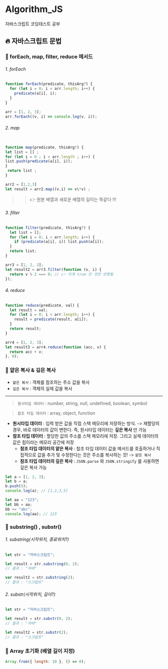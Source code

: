 # Algorithm_JS

자바스크립트 코딩테스트 공부

## 🔥 자바스크립트 문법

### 👀 forEach, map, filter, reduce 메서드

###### 1. forEach

```js
function forEach(predicate, thisArg?) {
  for (let i = 0; i < arr.length; i++) {
    predicate(a[i], i);
  }
}

arr = [1, 2, 3];
arr.forEach((v, i) => console.log(v, i));
```

###### 2. map

```js

function map(predicate, thisArg?) {
let list = [] ;
for (let i = 0 ; i < arr.length ; i++) {
list.push(predicate(a[i], i));
}
 return list ;
}

arr2 = [1,2,3]
let result = arr2.map((v,i) => v\*v) ;
```

> > 👉 원본 배열과 새로운 배열의 길이는 똑같다 !!!

###### 3. filter

```js
function filter(predicate, thisArg?) {
  let list = [];
  for (let i = 0; i < arr.length; i++) {
    if (predicate(a[i], i)) list.push(a[i]);
  }
  return list;
}

arr3 = [1, 2, 3];
let result2 = arr3.filter(function (v, i) {
  return v % 2 === 0; // 👉 이게 true 인 것만 반환됨
});
```

###### 4. reduce

```js
function reduce(predicate, val) {
  let result = val;
  for (let i = 0; i < arr.length; i++) {
    result = predicate(result, a[i]);
  }
  return result;
}

arr4 = [1, 2, 3];
let result3 = arr4.reduce(function (acc, v) {
  return acc + v;
}, 0);
```

### 👀 얕은 복사 & 깊은 복사

- `얇은 복사` : 객체를 참조하는 주소 값을 복사
- `깊은 복사` : 객체의 실제 값을 복사

---

> `원시타입 데이터` : number, string, null, undefined, boolean, symbol

> `참조 타입 데이터` : array, object, function

- **원시타입 데이터** : 입력 받은 값을 직접 스택 메모리에 저장하는 방식. -> 재할당의 경우, 바로 데이터의 값이 변한다. 즉, 원시타입 데이터는 **깊은 복사** 만 가능
- **참조 타입 데이터** : 할당한 값의 주소를 스택 메모리에 저장. 그리고 실제 데이터의 값은 힙이라는 메모리 공간에 저장
  - **참조 타입 데이터의 얕은 복사** : 참조 타입 데이터 값을 메서드를 호출하거나 직접적으로 값을 추가 및 수정한다는 것은 주소를 복사하는 것! -> `얕은 복사`
  - **참조 타입 데이터의 깊은 복사** : `JSON.parse` 와 `JSON.stringify` 를 사용하면 깊은 복사 가능

```js
let a = [1, 2, 3];
let b = a;
b.push(5);
console.log(a); // [1,2,3,5]

let aa = "123";
let bb = aa;
bb += "abc";
console.log(aa); // 123
```

### 👀 substring() , substr()

###### 1. substring(시작위치, 종료위치?)

```js
let str = "자바스크립트";

let result = str.substring(0, 2);
// 결과 : "자바"

var result2 = str.substring(2);
// 결과 : "스크립트"
```

###### 2. substr(시작위치, 길이?)

```js
let str = "자바스크립트";

let result = str.substr(0, 2);
// 결과 : "자바"

let result2 = str.substr(2);
// 결과 : "스크립트"
```

### 👀 Array 초기화 (배열 길이 지정)

```js
Array.from({ length: 10 }, () => 0);
```
